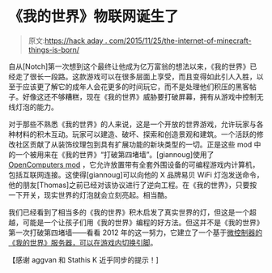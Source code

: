 # 《我的世界》物联网诞生了

> 原文:[https://hack aday . com/2015/11/25/the-internet-of-minecraft-things-is-born/](https://hackaday.com/2015/11/25/the-internet-of-minecraft-things-is-born/)

自从[Notch]第一次想到这个最终让他成为亿万富翁的想法以来，《我的世界》已经走了很长一段路。这款游戏可以在很多层面上享受，而且变得如此引人入胜，以至于应该更了解它的成年人会花更多的时间玩它，而不是处理他们积压的黑客帖子。好像这还不够糟糕，现在《我的世界》威胁要打破屏幕，拥有从游戏中控制无线灯泡的能力。

对于那些不熟悉《我的世界》的人来说，这是一个开放的世界游戏，允许玩家与各种材料的积木互动。玩家可以建造、破坏、探索和创造景观和建筑。一个活跃的修改社区贡献了从装饰纹理包到具有扩展功能的新块类型的一切。正是这些 mod 中的一个被用来在《我的世界》“打破第四堵墙”。[giannoug]使用了 [OpenComputers mod](http://www.curse.com/mc-mods/minecraft/223008-opencomputers) ，它允许放置带有全套外围设备的可编程游戏内计算机，包括互联网连接。这使得[giannoug]可以向他的 X 品牌易贝 WiFi 灯泡发送命令，他的朋友[Thomas]之前已经对该协议进行了逆向工程。在《我的世界》，只要按一下开关，现实世界的灯泡就会立刻亮起。相当酷。

我们已经看到了相当多的《我的世界》积木启发了真实世界的灯，但这是一个超越，可能是一个让孩子们用《我的世界》编程的好方法。但这并不是《我的世界》第一次打破第四堵墙——看看 2012 年的这一努力，它建立了一个基于[微控制器的《我的世界》服务器，可以在游戏内切换引脚](http://hackaday.com/2012/11/16/avr-minecraft-server-lets-you-toggle-pins-from-the-virtual-world/)。

【感谢 aggvan 和 Stathis K 近乎同步的提示！]